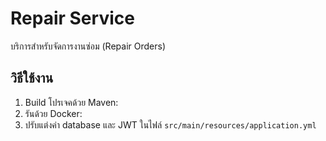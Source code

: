 # Repair Service

บริการสำหรับจัดการงานซ่อม (Repair Orders)

## วิธีใช้งาน

1. Build โปรเจคด้วย Maven:
2. รันด้วย Docker:
3. ปรับแต่งค่า database และ JWT ในไฟล์ `src/main/resources/application.yml`
